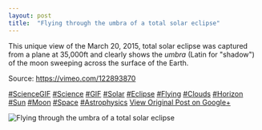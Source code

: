 ```yaml
---
layout: post
title:  "Flying through the umbra of a total solar eclipse"
---
```


This unique view of the March 20, 2015, total solar eclipse was captured from a plane at 35,000ft and clearly shows the _umbra_ (Latin for  "shadow") of the moon sweeping across the surface of the Earth.   
  
Source: <https://vimeo.com/122893870>  
  
[#ScienceGIF](https://plus.google.com/s/%23ScienceGIF/posts) [#Science](https://plus.google.com/s/%23Science/posts) [#GIF](https://plus.google.com/s/%23GIF/posts) [#Solar](https://plus.google.com/s/%23Solar/posts) [#Eclipse](https://plus.google.com/s/%23Eclipse/posts) [#Flying](https://plus.google.com/s/%23Flying/posts) [#Clouds](https://plus.google.com/s/%23Clouds/posts) [#Horizon](https://plus.google.com/s/%23Horizon/posts) [#Sun](https://plus.google.com/s/%23Sun/posts) [#Moon](https://plus.google.com/s/%23Moon/posts) [#Space](https://plus.google.com/s/%23Space/posts) [#Astrophysics](https://plus.google.com/s/%23Astrophysics/posts)
[View Original Post on Google+](https://plus.google.com/+ColinSullender/posts/2NXDy1kspVN)

![Flying through the umbra of a total solar eclipse](/assets/img/2015-06-10-Flying-through-the-umbra-of-a-total-solar-eclipse.gif)
